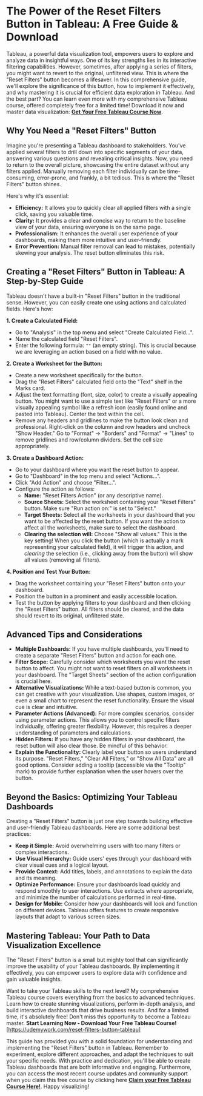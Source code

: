 # The Power of the Reset Filters Button in Tableau: A Free Guide & Download

Tableau, a powerful data visualization tool, empowers users to explore and analyze data in insightful ways. One of its key strengths lies in its interactive filtering capabilities. However, sometimes, after applying a series of filters, you might want to revert to the original, unfiltered view. This is where the "Reset Filters" button becomes a lifesaver. In this comprehensive guide, we'll explore the significance of this button, how to implement it effectively, and why mastering it is crucial for efficient data exploration in Tableau. And the best part? You can learn even more with my comprehensive Tableau course, offered completely free for a limited time! Download it now and master data visualization: [**Get Your Free Tableau Course Now**](https://udemywork.com/reset-filters-button-tableau).

## Why You Need a "Reset Filters" Button

Imagine you're presenting a Tableau dashboard to stakeholders. You've applied several filters to drill down into specific segments of your data, answering various questions and revealing critical insights. Now, you need to return to the overall picture, showcasing the entire dataset without any filters applied. Manually removing each filter individually can be time-consuming, error-prone, and frankly, a bit tedious. This is where the "Reset Filters" button shines.

Here's why it's essential:

*   **Efficiency:** It allows you to quickly clear all applied filters with a single click, saving you valuable time.
*   **Clarity:** It provides a clear and concise way to return to the baseline view of your data, ensuring everyone is on the same page.
*   **Professionalism:** It enhances the overall user experience of your dashboards, making them more intuitive and user-friendly.
*   **Error Prevention:** Manual filter removal can lead to mistakes, potentially skewing your analysis. The reset button eliminates this risk.

## Creating a "Reset Filters" Button in Tableau: A Step-by-Step Guide

Tableau doesn't have a built-in "Reset Filters" button in the traditional sense. However, you can easily create one using actions and calculated fields. Here's how:

**1. Create a Calculated Field:**

   *   Go to "Analysis" in the top menu and select "Create Calculated Field...".
   *   Name the calculated field "Reset Filters".
   *   Enter the following formula: `""` (an empty string). This is crucial because we are leveraging an action based on a field with no value.

**2. Create a Worksheet for the Button:**

   *   Create a new worksheet specifically for the button.
   *   Drag the "Reset Filters" calculated field onto the "Text" shelf in the Marks card.
   *   Adjust the text formatting (font, size, color) to create a visually appealing button. You might want to use a simple text like "Reset Filters" or a more visually appealing symbol like a refresh icon (easily found online and pasted into Tableau). Center the text within the cell.
   *   Remove any headers and gridlines to make the button look clean and professional. Right-click on the column and row headers and uncheck "Show Header."  Go to "Format" -> "Borders" and "Format" -> "Lines" to remove gridlines and row/column dividers.  Set the cell size appropriately.

**3. Create a Dashboard Action:**

   *   Go to your dashboard where you want the reset button to appear.
   *   Go to "Dashboard" in the top menu and select "Actions...".
   *   Click "Add Action" and choose "Filter...".
   *   Configure the action as follows:
        *   **Name:** "Reset Filters Action" (or any descriptive name).
        *   **Source Sheets:** Select the worksheet containing your "Reset Filters" button.  Make sure "Run action on:" is set to "Select."
        *   **Target Sheets:** Select all the worksheets in your dashboard that you want to be affected by the reset button. If you want the action to affect all the worksheets, make sure to select the dashboard.
        *   **Clearing the selection will:** Choose "Show all values."  This is the key setting! When you click the button (which is actually a mark representing your calculated field), it will trigger this action, and *clearing* the selection (i.e., clicking away from the button) will show all values (removing all filters).

**4. Position and Test Your Button:**

   *   Drag the worksheet containing your "Reset Filters" button onto your dashboard.
   *   Position the button in a prominent and easily accessible location.
   *   Test the button by applying filters to your dashboard and then clicking the "Reset Filters" button. All filters should be cleared, and the data should revert to its original, unfiltered state.

## Advanced Tips and Considerations

*   **Multiple Dashboards:** If you have multiple dashboards, you'll need to create a separate "Reset Filters" button and action for each one.
*   **Filter Scope:** Carefully consider which worksheets you want the reset button to affect. You might not want to reset filters on all worksheets in your dashboard. The "Target Sheets" section of the action configuration is crucial here.
*   **Alternative Visualizations:** While a text-based button is common, you can get creative with your visualization.  Use shapes, custom images, or even a small chart to represent the reset functionality.  Ensure the visual cue is clear and intuitive.
*   **Parameter Actions (Advanced):** For more complex scenarios, consider using parameter actions. This allows you to control specific filters individually, offering greater flexibility. However, this requires a deeper understanding of parameters and calculations.
*   **Hidden Filters:** If you have any hidden filters in your dashboard, the reset button will also clear those. Be mindful of this behavior.
*   **Explain the Functionality:** Clearly label your button so users understand its purpose. "Reset Filters," "Clear All Filters," or "Show All Data" are all good options.  Consider adding a tooltip (accessible via the "Tooltip" mark) to provide further explanation when the user hovers over the button.

## Beyond the Basics: Optimizing Your Tableau Dashboards

Creating a "Reset Filters" button is just one step towards building effective and user-friendly Tableau dashboards. Here are some additional best practices:

*   **Keep it Simple:** Avoid overwhelming users with too many filters or complex interactions.
*   **Use Visual Hierarchy:** Guide users' eyes through your dashboard with clear visual cues and a logical layout.
*   **Provide Context:** Add titles, labels, and annotations to explain the data and its meaning.
*   **Optimize Performance:** Ensure your dashboards load quickly and respond smoothly to user interactions.  Use extracts where appropriate, and minimize the number of calculations performed in real-time.
*   **Design for Mobile:** Consider how your dashboards will look and function on different devices.  Tableau offers features to create responsive layouts that adapt to various screen sizes.

## Mastering Tableau: Your Path to Data Visualization Excellence

The "Reset Filters" button is a small but mighty tool that can significantly improve the usability of your Tableau dashboards. By implementing it effectively, you can empower users to explore data with confidence and gain valuable insights.

Want to take your Tableau skills to the next level? My comprehensive Tableau course covers everything from the basics to advanced techniques. Learn how to create stunning visualizations, perform in-depth analysis, and build interactive dashboards that drive business results. And for a limited time, it's absolutely free! Don't miss this opportunity to become a Tableau master. **Start Learning Now - Download Your Free Tableau Course!** [https://udemywork.com/reset-filters-button-tableau]

This guide has provided you with a solid foundation for understanding and implementing the "Reset Filters" button in Tableau. Remember to experiment, explore different approaches, and adapt the techniques to suit your specific needs. With practice and dedication, you'll be able to create Tableau dashboards that are both informative and engaging.  Furthermore, you can access the most recent course updates and community support when you claim this free course by clicking here [**Claim your Free Tableau Course Here!**](https://udemywork.com/reset-filters-button-tableau). Happy visualizing!
